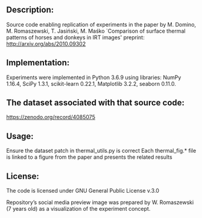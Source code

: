 ## Description:

Source code enabling replication of experiments in the paper by
M. Domino, M. Romaszewski,  T. Jasiński,  M. Maśko
`Comparison of surface thermal patterns of horses and donkeys in IRT images'
preprint: http://arxiv.org/abs/2010.09302

## Implementation:

Experiments were implemented in Python 3.6.9 using libraries:
NumPy 1.16.4, SciPy 1.3.1, scikit-learn 0.22.1, Matplotlib 3.2.2, seaborn 0.11.0.

## The dataset associated with that source code:

https://zenodo.org/record/4085075

## Usage:

Ensure the dataset patch in thermal_utils.py is correct
Each thermal_fig.* file is linked to a figure from the paper and presents the related results

## License:

The code is licensed under GNU General Public License v.3.0

Repository’s social media preview image was prepared by W. Romaszewski (7 years old) as a visualization of the experiment concept.